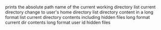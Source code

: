 prints the absolute path name of the current working directory
list current directory
change to user's home directory
list directory content in a long format
list current directory contents including hidden files long format
current dir contents long format user id hidden files

